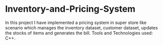 # Inventory-and-Pricing-System
In this project I have implemented a pricing system in super store like scenario which manages the inventory dataset, customer dataset, updates the stocks of items and generates the bill.
Tools and Technologies used: C++.

